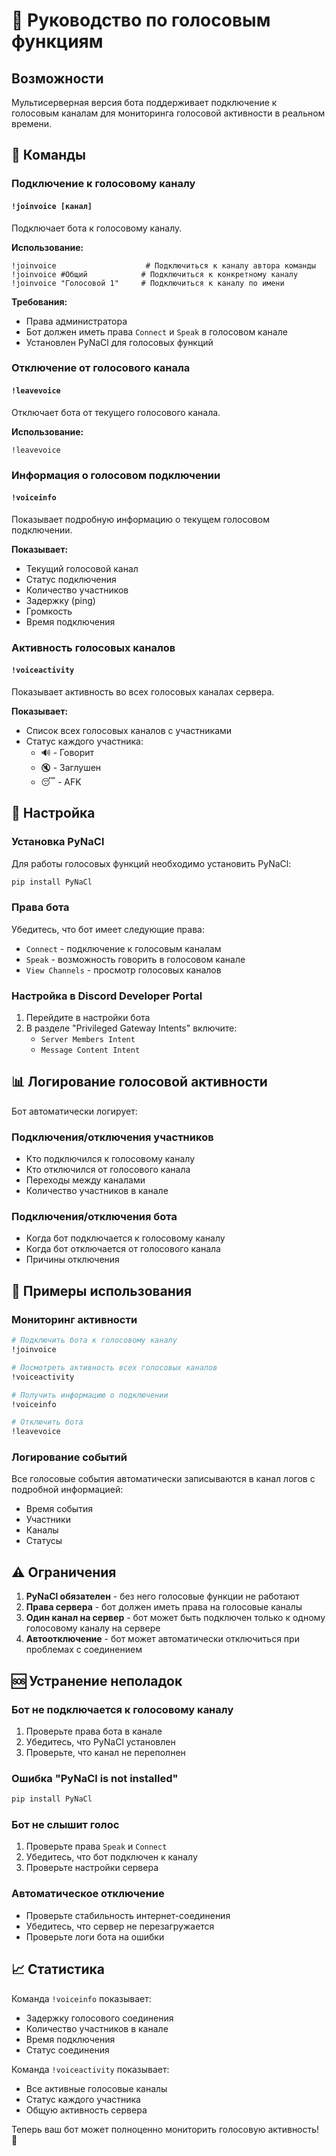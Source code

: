 # 🎤 Руководство по голосовым функциям

## Возможности

Мультисерверная версия бота поддерживает подключение к голосовым каналам для мониторинга голосовой активности в реальном времени.

## 🚀 Команды

### Подключение к голосовому каналу

#### `!joinvoice [канал]`
Подключает бота к голосовому каналу.

**Использование:**
```
!joinvoice                    # Подключиться к каналу автора команды
!joinvoice #Общий            # Подключиться к конкретному каналу
!joinvoice "Голосовой 1"     # Подключиться к каналу по имени
```

**Требования:**
- Права администратора
- Бот должен иметь права `Connect` и `Speak` в голосовом канале
- Установлен PyNaCl для голосовых функций

### Отключение от голосового канала

#### `!leavevoice`
Отключает бота от текущего голосового канала.

**Использование:**
```
!leavevoice
```

### Информация о голосовом подключении

#### `!voiceinfo`
Показывает подробную информацию о текущем голосовом подключении.

**Показывает:**
- Текущий голосовой канал
- Статус подключения
- Количество участников
- Задержку (ping)
- Громкость
- Время подключения

### Активность голосовых каналов

#### `!voiceactivity`
Показывает активность во всех голосовых каналах сервера.

**Показывает:**
- Список всех голосовых каналов с участниками
- Статус каждого участника:
  - 🔊 - Говорит
  - 🔇 - Заглушен
  - 😴 - AFK

## 🔧 Настройка

### Установка PyNaCl

Для работы голосовых функций необходимо установить PyNaCl:

```bash
pip install PyNaCl
```

### Права бота

Убедитесь, что бот имеет следующие права:
- `Connect` - подключение к голосовым каналам
- `Speak` - возможность говорить в голосовом канале
- `View Channels` - просмотр голосовых каналов

### Настройка в Discord Developer Portal

1. Перейдите в настройки бота
2. В разделе "Privileged Gateway Intents" включите:
   - `Server Members Intent`
   - `Message Content Intent`

## 📊 Логирование голосовой активности

Бот автоматически логирует:

### Подключения/отключения участников
- Кто подключился к голосовому каналу
- Кто отключился от голосового канала
- Переходы между каналами
- Количество участников в канале

### Подключения/отключения бота
- Когда бот подключается к голосовому каналу
- Когда бот отключается от голосового канала
- Причины отключения

## 🎯 Примеры использования

### Мониторинг активности
```bash
# Подключить бота к голосовому каналу
!joinvoice

# Посмотреть активность всех голосовых каналов
!voiceactivity

# Получить информацию о подключении
!voiceinfo

# Отключить бота
!leavevoice
```

### Логирование событий
Все голосовые события автоматически записываются в канал логов с подробной информацией:
- Время события
- Участники
- Каналы
- Статусы

## ⚠️ Ограничения

1. **PyNaCl обязателен** - без него голосовые функции не работают
2. **Права сервера** - бот должен иметь права на голосовые каналы
3. **Один канал на сервер** - бот может быть подключен только к одному голосовому каналу на сервере
4. **Автоотключение** - бот может автоматически отключиться при проблемах с соединением

## 🆘 Устранение неполадок

### Бот не подключается к голосовому каналу
1. Проверьте права бота в канале
2. Убедитесь, что PyNaCl установлен
3. Проверьте, что канал не переполнен

### Ошибка "PyNaCl is not installed"
```bash
pip install PyNaCl
```

### Бот не слышит голос
1. Проверьте права `Speak` и `Connect`
2. Убедитесь, что бот подключен к каналу
3. Проверьте настройки сервера

### Автоматическое отключение
- Проверьте стабильность интернет-соединения
- Убедитесь, что сервер не перезагружается
- Проверьте логи бота на ошибки

## 📈 Статистика

Команда `!voiceinfo` показывает:
- Задержку голосового соединения
- Количество участников в канале
- Время подключения
- Статус соединения

Команда `!voiceactivity` показывает:
- Все активные голосовые каналы
- Статус каждого участника
- Общую активность сервера

Теперь ваш бот может полноценно мониторить голосовую активность! 🎉
